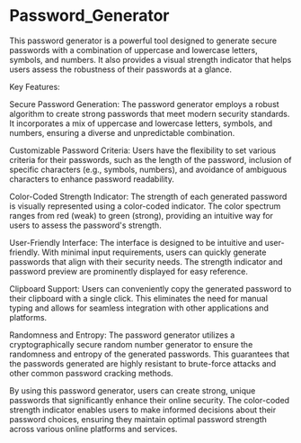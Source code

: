 # Password_Generator

This password generator is a powerful tool designed to generate secure passwords with a combination of uppercase and lowercase letters, symbols, and numbers. It also provides a visual strength indicator that helps users assess the robustness of their passwords at a glance.

Key Features:

Secure Password Generation: The password generator employs a robust algorithm to create strong passwords that meet modern security standards. It incorporates a mix of uppercase and lowercase letters, symbols, and numbers, ensuring a diverse and unpredictable combination.

Customizable Password Criteria: Users have the flexibility to set various criteria for their passwords, such as the length of the password, inclusion of specific characters (e.g., symbols, numbers), and avoidance of ambiguous characters to enhance password readability.

Color-Coded Strength Indicator: The strength of each generated password is visually represented using a color-coded indicator. The color spectrum ranges from red (weak) to green (strong), providing an intuitive way for users to assess the password's strength.

User-Friendly Interface: The interface is designed to be intuitive and user-friendly. With minimal input requirements, users can quickly generate passwords that align with their security needs. The strength indicator and password preview are prominently displayed for easy reference.

Clipboard Support: Users can conveniently copy the generated password to their clipboard with a single click. This eliminates the need for manual typing and allows for seamless integration with other applications and platforms.

Randomness and Entropy: The password generator utilizes a cryptographically secure random number generator to ensure the randomness and entropy of the generated passwords. This guarantees that the passwords generated are highly resistant to brute-force attacks and other common password cracking methods.

By using this password generator, users can create strong, unique passwords that significantly enhance their online security. The color-coded strength indicator enables users to make informed decisions about their password choices, ensuring they maintain optimal password strength across various online platforms and services.
